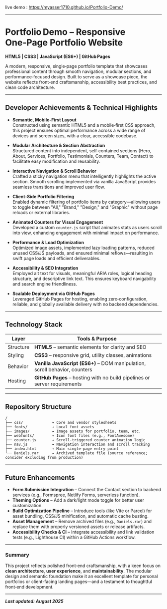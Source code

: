 live demo : https://myasser1710.github.io/Portfolio-Demo/

---

# Portfolio Demo – Responsive One‑Page Portfolio Website

**HTML5 | CSS3 | JavaScript (ES6+) | GitHub Pages**

A modern, responsive, single‑page portfolio template that showcases professional content through smooth navigation, modular sections, and performance‑focused design. Built to serve as a showcase piece, the website reflects front‑end craftsmanship, accessibility best practices, and clean code architecture.

---

## Developer Achievements & Technical Highlights

- **Semantic, Mobile‑First Layout**  
  Constructed using semantic HTML5 and a mobile‑first CSS approach, this project ensures optimal performance across a wide range of devices and screen sizes, with a clear, accessible codebase.

- **Modular Architecture & Section Abstraction**  
  Structured content into independent, self‑contained sections (Hero, About, Services, Portfolio, Testimonials, Counters, Team, Contact) to facilitate easy modification and reusability.

- **Interactive Navigation & Scroll Behavior**  
  Crafted a sticky navigation menu that intelligently highlights the active section. Smooth scrolling implemented via vanilla JavaScript provides seamless transitions and improved user flow.

- **Client‑Side Portfolio Filtering**  
  Enabled dynamic filtering of portfolio items by category—allowing users to toggle between "All," "Brand," "Design," and "Graphic" without page reloads or external libraries.

- **Animated Counters for Visual Engagement**  
  Developed a custom `counter.js` script that animates stats as users scroll into view, enhancing engagement with minimal impact on performance.

- **Performance & Load Optimization**  
  Optimized image assets, implemented lazy loading patterns, reduced unused CSS/JS payloads, and ensured minimal reflows—resulting in swift page loads and efficient deliverables.

- **Accessibility & SEO Integration**  
  Employed alt text for visuals, meaningful ARIA roles, logical heading structure, and descriptive link text. This ensures keyboard navigability and search engine friendliness.

- **Scalable Deployment via GitHub Pages**  
  Leveraged GitHub Pages for hosting, enabling zero‑configuration, reliable, and globally available delivery with no backend dependencies.

---

## Technology Stack

| Layer | Tools & Purpose |
|-------|-----------------|
| Structure | **HTML5** – semantic elements for clarity and SEO |
| Styling | **CSS3** – responsive grid, utility classes, animations |
| Behavior | **Vanilla JavaScript (ES6+)** – DOM manipulation, scroll behavior, counters |
| Hosting | **GitHub Pages** – hosting with no build pipelines or server requirements |

---

## Repository Structure

```
/
├── css/             → Core and vendor stylesheets
├── fonts/           → Local font assets
├── images/          → Image assets for portfolio, team, etc.
├── webfonts/        → Icon font files (e.g., FontAwesome)
├── counter.js       → Scroll‑triggered counter animation logic
├── nav.js           → Navigation interaction and scroll tracking
├── index.html       → Main single‑page entry point
└── Daniels.rar      → Archived template file (source reference; consider excluding from production)
```

---

## Future Enhancements

- **Form Submission Integration** – Connect the Contact section to backend services (e.g., Formspree, Netlify Forms, serverless function).
- **Theming Options** – Add a dark/light mode toggle for better user customization.
- **Build Optimization Pipeline** – Introduce tools (like Vite or Parcel) for asset bundling, CSS/JS minification, and automatic cache busting.
- **Asset Management** – Remove archived files (e.g., `Daniels.rar`) and replace them with properly versioned assets or release artifacts.
- **Accessibility Checks & CI** – Integrate accessibility and link validation tests (e.g., Lighthouse CI) within a GitHub Actions workflow.

---

### Summary

This project reflects polished front‑end craftsmanship, with a keen focus on **clean architecture**, **user experience**, and **maintainability**. The modular design and semantic foundation make it an excellent template for personal portfolios or client-facing landing pages—and a testament to thoughtful front‑end development.

---

**_Last updated: August 2025_**

